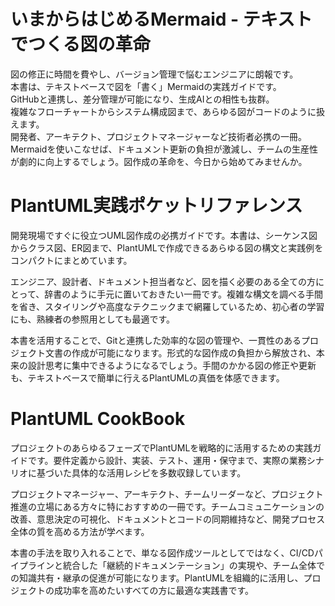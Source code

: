 # いまからはじめるMermaid - テキストでつくる図の革命

図の修正に時間を費やし、バージョン管理で悩むエンジニアに朗報です。  
本書は、テキストベースで図を「書く」Mermaidの実践ガイドです。  
GitHubと連携し、差分管理が可能になり、生成AIとの相性も抜群。  
複雑なフローチャートからシステム構成図まで、あらゆる図がコードのように扱えます。  
開発者、アーキテクト、プロジェクトマネージャーなど技術者必携の一冊。  
Mermaidを使いこなせば、ドキュメント更新の負担が激減し、チームの生産性が劇的に向上するでしょう。図作成の革命を、今日から始めてみませんか。

# PlantUML実践ポケットリファレンス

開発現場ですぐに役立つUML図作成の必携ガイドです。本書は、シーケンス図からクラス図、ER図まで、PlantUMLで作成できるあらゆる図の構文と実践例をコンパクトにまとめています。

エンジニア、設計者、ドキュメント担当者など、図を描く必要のある全ての方にとって、辞書のように手元に置いておきたい一冊です。複雑な構文を調べる手間を省き、スタイリングや高度なテクニックまで網羅しているため、初心者の学習にも、熟練者の参照用としても最適です。

本書を活用することで、Gitと連携した効率的な図の管理や、一貫性のあるプロジェクト文書の作成が可能になります。形式的な図作成の負担から解放され、本来の設計思考に集中できるようになるでしょう。手間のかかる図の修正や更新も、テキストベースで簡単に行えるPlantUMLの真価を体感できます。

# PlantUML CookBook

プロジェクトのあらゆるフェーズでPlantUMLを戦略的に活用するための実践ガイドです。要件定義から設計、実装、テスト、運用・保守まで、実際の業務シナリオに基づいた具体的な活用レシピを多数収録しています。

プロジェクトマネージャー、アーキテクト、チームリーダーなど、プロジェクト推進の立場にある方々に特におすすめの一冊です。チームコミュニケーションの改善、意思決定の可視化、ドキュメントとコードの同期維持など、開発プロセス全体の質を高める方法が学べます。

本書の手法を取り入れることで、単なる図作成ツールとしてではなく、CI/CDパイプラインと統合した「継続的ドキュメンテーション」の実現や、チーム全体での知識共有・継承の促進が可能になります。PlantUMLを組織的に活用し、プロジェクトの成功率を高めたいすべての方に最適な実践書です。
